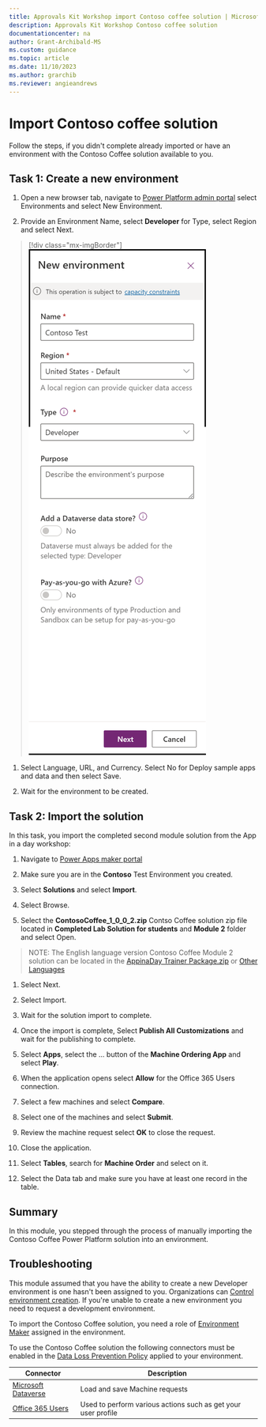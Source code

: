 ```yaml
---
title: Approvals Kit Workshop import Contoso coffee solution | Microsoft Learn
description: Approvals Kit Workshop Contoso coffee solution
documentationcenter: na
author: Grant-Archibald-MS
ms.custom: guidance
ms.topic: article
ms.date: 11/10/2023
ms.author: grarchib
ms.reviewer: angieandrews
---
```


# Import Contoso coffee solution

Follow the steps, if you didn't complete already imported or have an environment with the Contoso Coffee solution available to you.

## Task 1: Create a new environment

1. Open a new browser tab, navigate to [Power Platform admin portal](https://aka.ms/ppac) select Environments and select New Environment.

1. Provide an Environment Name, select **Developer** for Type, select Region and select Next.

  > [!div class="mx-imgBorder"]
  ![Screenshot of new developer environment](media/new-developer-environment.png)

1. Select Language, URL, and Currency. Select No for Deploy sample apps and data and then select Save.

1. Wait for the environment to be created.

## Task 2: Import the solution

In this task, you import the completed second module solution from the App in a day workshop:

1. Navigate to [Power Apps maker portal](https://make.powerapps.com/)

1. Make sure you are in the **Contoso** Test Environment you created.

1. Select **Solutions** and select **Import**.

1. Select Browse.

1. Select the **ContosoCoffee_1_0_0_2.zip** Contso Coffee solution zip file located in **Completed Lab Solution for students** and **Module 2** folder and select Open.

> NOTE: The English language version Contoso Coffee Module 2 solution can be located in the [AppinaDay Trainer Package.zip](https://aka.ms/appinadayTrainer) or [Other Languages](https://aka.ms/AIADLocalTrainer)

1. Select Next.

1. Select Import.

1. Wait for the solution import to complete.

1. Once the import is complete, Select **Publish All Customizations** and wait for the publishing to complete.

1. Select **Apps**, select the … button of the **Machine Ordering App** and select **Play**.

1. When the application opens select **Allow** for the Office 365 Users connection.

1. Select a few machines and select **Compare**.

1. Select one of the machines and select **Submit**.

1. Review the machine request select **OK** to close the request.

1. Close the application.

1. Select **Tables**, search for **Machine Order** and select on it.

1. Select the Data tab and make sure you have at least one record in the table.

## Summary

In this module, you stepped through the process of manually importing the Contoso Coffee Power Platform solution into an environment.

## Troubleshooting

This module assumed that you have the ability to create a new Developer environment is one hasn't been assigned to you. Organizations can [Control environment creation](/power-platform/admin/control-environment-creation). If you're unable to create a new environment you need to request a development environment.

To import the Contoso Coffee solution, you need a role of [Environment Maker](/power-platform/admin/database-security#environments-with-a-dataverse-database) assigned in the environment.

To use the Contoso Coffee solution the following connectors must be enabled in the [Data Loss Prevention Policy](/power-platform/admin/prevent-data-loss) applied to your environment.

|Connector| Description |
|---------|-------------|
|[Microsoft Dataverse](/connectors/commondataserviceforapps/)| Load and save Machine requests |
|[Office 365 Users](/connectors/office365users/) | Used to   perform various actions such as get your user profile |
